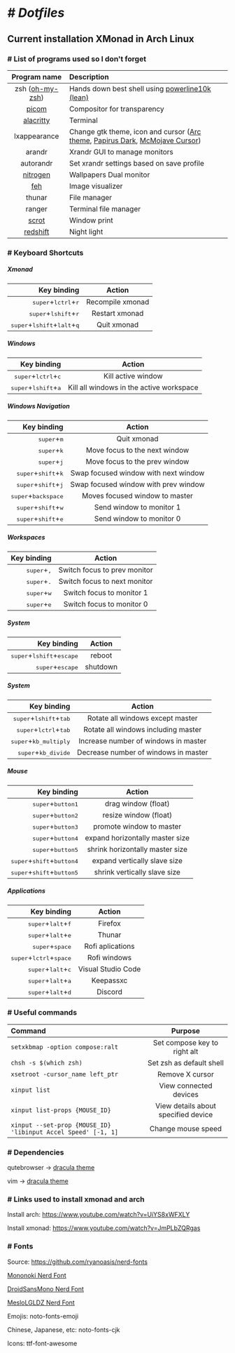 # <i># Dotfiles</i>
## Current installation XMonad in Arch Linux

### # List of programs used so I don't forget
| Program name | Description |
| :--: | :-- |
| zsh ([oh-my-zsh](https://ohmyz.sh/)) | Hands down best shell using [powerline10k (lean)](https://github.com/romkatv/powerlevel10k) |
| [picom](https://wiki.archlinux.org/index.php/Picom) | Compositor for transparency |
| [alacritty](https://github.com/alacritty/alacritty) | Terminal |
| lxappearance | Change gtk theme, icon and cursor ([Arc theme](https://wiki.archlinux.org/index.php/GTK#Themes), [Papirus Dark](https://github.com/PapirusDevelopmentTeam/papirus-icon-theme#installation), [McMojave Cursor](https://www.gnome-look.org/p/1355701/)) |
| arandr | Xrandr GUI to manage monitors |
| autorandr | Set xrandr settings based on save profile |
| [nitrogen](https://wiki.archlinux.org/index.php/Nitrogen) | Wallpapers Dual monitor |
| [feh](https://wiki.archlinux.org/index.php/Feh) | Image visualizer |
| thunar | File manager |
| ranger | Terminal file manager |
| [scrot](https://wiki.archlinux.org/index.php/Screen_capture#scrot) | Window print |
| [redshift](https://wiki.archlinux.org/index.php/Redshift) | Night light |

### # Keyboard Shortcuts

##### Xmonad
| Key binding | Action |
| --: | :--: |
| <kbd>super</kbd>+<kbd>lctrl</kbd>+<kbd>r</kbd> | Recompile xmonad |
| <kbd>super</kbd>+<kbd>lshift</kbd>+<kbd>r</kbd> | Restart xmonad |
| <kbd>super</kbd>+<kbd>lshift</kbd>+<kbd>lalt</kbd>+<kbd>q</kbd> | Quit xmonad |

##### Windows
| Key binding | Action |
| --: | :--: |
| <kbd>super</kbd>+<kbd>lctrl</kbd>+<kbd>c</kbd> | Kill active window |
| <kbd>super</kbd>+<kbd>lshift</kbd>+<kbd>a</kbd> | Kill all windows in the active workspace |

##### Windows Navigation
| Key binding | Action |
| --: | :--: |
| <kbd>super</kbd>+<kbd>m</kbd> | Quit xmonad |
| <kbd>super</kbd>+<kbd>k</kbd> | Move focus to the next window |
| <kbd>super</kbd>+<kbd>j</kbd> | Move focus to the prev window |
| <kbd>super</kbd>+<kbd>shift</kbd>+<kbd>k</kbd> | Swap focused window with next window |
| <kbd>super</kbd>+<kbd>shift</kbd>+<kbd>j</kbd> | Swap focused window with prev window |
| <kbd>super</kbd>+<kbd>backspace</kbd> | Moves focused window to master |
| <kbd>super</kbd>+<kbd>shift</kbd>+<kbd>w</kbd> | Send window to monitor 1 |
| <kbd>super</kbd>+<kbd>shift</kbd>+<kbd>e</kbd> | Send window to monitor 0 |

##### Workspaces
| Key binding | Action |
| --: | :--: |
| <kbd>super</kbd>+<kbd>,</kbd> | Switch focus to prev monitor |
| <kbd>super</kbd>+<kbd>.</kbd> | Switch focus to next monitor |
| <kbd>super</kbd>+<kbd>w</kbd> | Switch focus to monitor 1 |
| <kbd>super</kbd>+<kbd>e</kbd> | Switch focus to monitor 0 |

##### System
| Key binding | Action |
| --: | :--: |
| <kbd>super</kbd>+<kbd>lshift</kbd>+<kbd>escape</kbd> | reboot |
| <kbd>super</kbd>+<kbd>escape</kbd> | shutdown |

##### System
| Key binding | Action |
| --: | :--: |
| <kbd>super</kbd>+<kbd>lshift</kbd>+<kbd>tab</kbd> | Rotate all windows except master |
| <kbd>super</kbd>+<kbd>lctrl</kbd>+<kbd>tab</kbd> | Rotate all windows including master |
| <kbd>super</kbd>+<kbd>kb_multiply</kbd> | Increase number of windows in master |
| <kbd>super</kbd>+<kbd>kb_divide</kbd> | Decrease number of windows in master |

##### Mouse
| Key binding | Action |
| --: | :--: |
| <kbd>super</kbd>+<kbd>button1</kbd> | drag window (float) |
| <kbd>super</kbd>+<kbd>button2</kbd> | resize window (float) |
| <kbd>super</kbd>+<kbd>button3</kbd> | promote window to master |
| <kbd>super</kbd>+<kbd>button4</kbd> | expand horizontally master size |
| <kbd>super</kbd>+<kbd>button5</kbd> | shrink horizontally master size |
| <kbd>super</kbd>+<kbd>shift</kbd>+<kbd>button4</kbd> | expand vertically slave size |
| <kbd>super</kbd>+<kbd>shift</kbd>+<kbd>button5</kbd> | shrink vertically slave size |



##### Applications
| Key binding | Action |
| --: | :--: |
| <kbd>super</kbd>+<kbd>lalt</kbd>+<kbd>f</kbd> | Firefox |
| <kbd>super</kbd>+<kbd>lalt</kbd>+<kbd>e</kbd> | Thunar |
| <kbd>super</kbd>+<kbd>space</kbd> | Rofi aplications |
| <kbd>super</kbd>+<kbd>lctrl</kbd>+<kbd>space</kbd> | Rofi windows |
| <kbd>super</kbd>+<kbd>lalt</kbd>+<kbd>c</kbd> | Visual Studio Code |
| <kbd>super</kbd>+<kbd>lalt</kbd>+<kbd>a</kbd> | Keepassxc |
| <kbd>super</kbd>+<kbd>lalt</kbd>+<kbd>d</kbd> | Discord |

### # Useful commands
| Command | Purpose |
| :------------- | :----------: |
| `setxkbmap -option compose:ralt` | Set compose key to right alt |
| `chsh -s $(which zsh)` | Set zsh as default shell |
| `xsetroot -cursor_name left_ptr` | Remove X cursor |
| `xinput list` | View connected devices |
| `xinput list-props {MOUSE_ID}` | View details about specified device |
| `xinput --set-prop {MOUSE_ID} 'libinput Accel Speed' [-1, 1]` | Change mouse speed |

### # Dependencies

qutebrowser -> [dracula theme](https://draculatheme.com/qutebrowser/)

vim -> [dracula theme](https://draculatheme.com/vim)

### # Links used to install xmonad and arch
Install arch: https://www.youtube.com/watch?v=UiYS8xWFXLY

Install xmonad: https://www.youtube.com/watch?v=JmPLbZQRgas

### # Fonts
Source: https://github.com/ryanoasis/nerd-fonts

[Mononoki Nerd Font](https://aur.archlinux.org/packages/nerd-fonts-mononoki/)

[DroidSansMono Nerd Font](https://aur.archlinux.org/packages/nerd-fonts-droid-sans-mono/)

[MesloLGLDZ Nerd Font](https://aur.archlinux.org/packages/nerd-fonts-meslo/)

Emojis: noto-fonts-emoji

Chinese, Japanese, etc: noto-fonts-cjk

Icons: ttf-font-awesome
